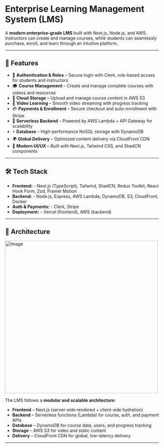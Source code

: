 # Enterprise Learning Management System (LMS)

A **modern enterprise-grade LMS** built with Next.js, Node.js, and AWS. Instructors can create and manage courses, while students can seamlessly purchase, enroll, and learn through an intuitive platform.

---

## 🚀 Features

* 🔑 **Authentication & Roles** – Secure login with Clerk, role-based access for students and instructors
* 🎓 **Course Management** – Create and manage complete courses with videos and resources
* 📂 **Cloud Storage** – Upload and manage course content in AWS S3
* 🎥 **Video Learning** – Smooth video streaming with progress tracking
* 💳 **Payments & Enrollment** – Secure checkout and auto-enrollment with Stripe
* 📡 **Serverless Backend** – Powered by AWS Lambda + API Gateway for scalability
* ⚡ **Database** – High-performance NoSQL storage with DynamoDB
* 🌍 **Global Delivery** – Optimized content delivery via CloudFront CDN
* 🎨 **Modern UI/UX** – Built with Next.js, Tailwind CSS, and ShadCN components

---

## 🛠 Tech Stack

* **Frontend:** - Next.js (TypeScript), Tailwind, ShadCN, Redux Toolkit, React Hook Form, Zod, Framer Motion
* **Backend:** - Node.js, Express, AWS Lambda, DynamoDB, S3, CloudFront, Docker
* **Auth & Payments:** - Clerk, Stripe
* **Deployment:** - Vercel (frontend), AWS (backend)

---

## 📐 Architecture
<img width="500" height="500" alt="Image" src="https://github.com/user-attachments/assets/db42eba2-193d-4cc4-a542-caa68ef7fa3c" />

The LMS follows a **modular and scalable architecture**:

* **Frontend** – Next.js (server-side rendered + client-side hydration)
* **Backend** – Serverless functions (Lambda) for course, auth, and payment APIs
* **Database** – DynamoDB for course data, users, and progress tracking
* **Storage** – AWS S3 for video and static content
* **Delivery** – CloudFront CDN for global, low-latency delivery

---
